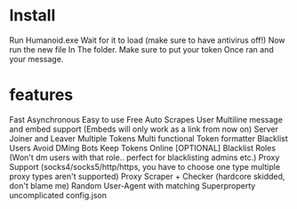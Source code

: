 # Install
Run Humanoid.exe
Wait for it to load (make sure to have antivirus off!)
Now run the new file In The folder.
Make sure to put your token Once ran and your message.




# features 
Fast
Asynchronous
Easy to use
Free
Auto Scrapes User
Multiline message and embed support (Embeds will only work as a link from now on)
Server Joiner and Leaver
Multiple Tokens
Multi functional Token formatter
Blacklist Users
Avoid DMing Bots
Keep Tokens Online [OPTIONAL]
Blacklist Roles (Won't dm users with that role.. perfect for blacklisting admins etc.)
Proxy Support (socks4/socks5/http/https, you have to choose one type multiple proxy types aren't supported)
Proxy Scraper + Checker (hardcore skidded, don't blame me)
Random User-Agent with matching Superproperty
uncomplicated config.json

